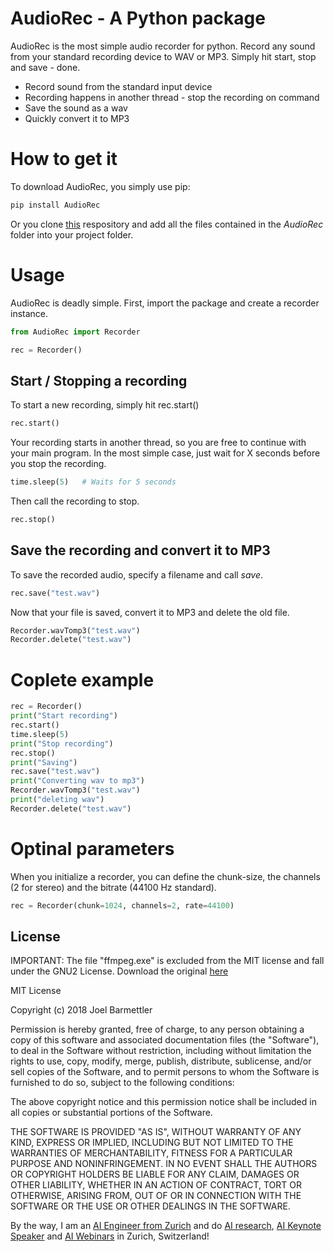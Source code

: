 # AudioRec - A Python package

AudioRec is the most simple audio recorder for python. Record any sound from your standard recording device to WAV or MP3. Simply hit start, stop and save - done.

- Record sound from the standard input device
- Recording happens in another thread - stop the recording on command
- Save the sound as a wav
- Quickly convert it to MP3

# How to get it
To download AudioRec, you simply use pip:
```sh
pip install AudioRec
```

Or you clone [this](https://github.com/joelbarmettlerUZH/AudioRec) respository and add all the files contained in the *AudioRec* folder into your project folder.

# Usage

AudioRec is deadly simple. First, import the package and create a recorder instance.

```python
from AudioRec import Recorder

rec = Recorder()
```
## Start / Stopping a recording

To start a new recording, simply hit rec.start()

```python
rec.start()
```

Your recording starts in another thread, so you are free to continue with your main program. In the most simple case, just wait for X seconds before you stop the recording.

```python
time.sleep(5)   # Waits for 5 seconds
```
Then call the recording to stop.

```python
rec.stop()
```

## Save the recording and convert it to MP3

To save the recorded audio, specify a filename and call *save*.

```python
rec.save("test.wav")
```

Now that your file is saved, convert it to MP3 and delete the old file.

```python
Recorder.wavTomp3("test.wav")
Recorder.delete("test.wav")
```

# Coplete example
```python
rec = Recorder()
print("Start recording")
rec.start()
time.sleep(5)
print("Stop recording")
rec.stop()
print("Saving")
rec.save("test.wav")
print("Converting wav to mp3")
Recorder.wavTomp3("test.wav")
print("deleting wav")
Recorder.delete("test.wav")
```

# Optinal parameters
When you initialize a recorder, you can define the chunk-size, the channels (2 for stereo) and the bitrate (44100 Hz standard).

```python
rec = Recorder(chunk=1024, channels=2, rate=44100)
```

License
----

IMPORTANT: The file "ffmpeg.exe" is excluded from the MIT license and fall under the GNU2 License. Download the original [here](https://www.ffmpeg.org/)

MIT License

Copyright (c) 2018 Joel Barmettler

Permission is hereby granted, free of charge, to any person obtaining a copy
of this software and associated documentation files (the "Software"), to deal
in the Software without restriction, including without limitation the rights
to use, copy, modify, merge, publish, distribute, sublicense, and/or sell
copies of the Software, and to permit persons to whom the Software is
furnished to do so, subject to the following conditions:

The above copyright notice and this permission notice shall be included in all
copies or substantial portions of the Software.

THE SOFTWARE IS PROVIDED "AS IS", WITHOUT WARRANTY OF ANY KIND, EXPRESS OR
IMPLIED, INCLUDING BUT NOT LIMITED TO THE WARRANTIES OF MERCHANTABILITY,
FITNESS FOR A PARTICULAR PURPOSE AND NONINFRINGEMENT. IN NO EVENT SHALL THE
AUTHORS OR COPYRIGHT HOLDERS BE LIABLE FOR ANY CLAIM, DAMAGES OR OTHER
LIABILITY, WHETHER IN AN ACTION OF CONTRACT, TORT OR OTHERWISE, ARISING FROM,
OUT OF OR IN CONNECTION WITH THE SOFTWARE OR THE USE OR OTHER DEALINGS IN THE
SOFTWARE.


By the way, I am an [AI Engineer from Zurich](https://joelbarmettler.xyz/) and do [AI research](https://joelbarmettler.xyz/research/), [AI Keynote Speaker](https://joelbarmettler.xyz/auftritte/) and [AI Webinars](https://joelbarmettler.xyz/auftritte/webinar-2024-rewind-2025-ausblick/) in Zurich, Switzerland!
